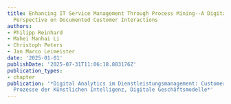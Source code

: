 ```yaml
---
title: Enhancing IT Service Management Through Process Mining--A Digital Analytics
  Perspective on Documented Customer Interactions
authors:
- Philipp Reinhard
- Mahei Manhai Li
- Christoph Peters
- Jan Marco Leimeister
date: '2025-01-01'
publishDate: '2025-07-31T11:06:18.883176Z'
publication_types:
- chapter
publication: '*Digital Analytics im Dienstleistungsmanagement: Customer Insights,
  Prozesse der Künstlichen Intelligenz, Digitale Geschäftsmodelle*'
---
```

